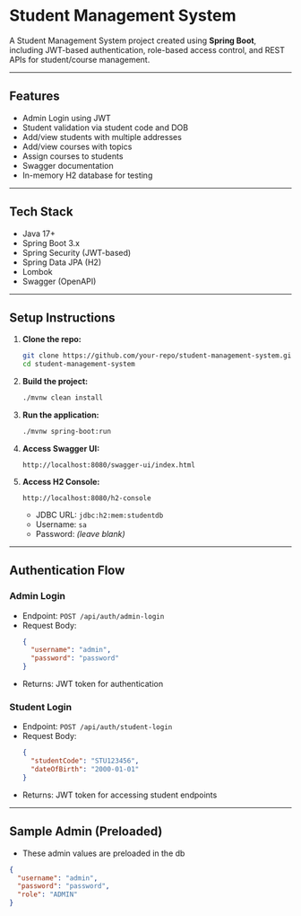 #  Student Management System

A Student Management System project created using **Spring Boot**, including JWT-based authentication, role-based access control, and REST APIs for student/course management.

---

## Features

- Admin Login using JWT
- Student validation via student code and DOB
- Add/view students with multiple addresses
- Add/view courses with topics
- Assign courses to students
- Swagger documentation
- In-memory H2 database for testing

---

## Tech Stack

- Java 17+
- Spring Boot 3.x
- Spring Security (JWT-based)
- Spring Data JPA (H2)
- Lombok
- Swagger (OpenAPI)

---

##  Setup Instructions

1. **Clone the repo:**

   ```bash
   git clone https://github.com/your-repo/student-management-system.git
   cd student-management-system
   ```

2. **Build the project:**

   ```bash
   ./mvnw clean install
   ```

3. **Run the application:**

   ```bash
   ./mvnw spring-boot:run
   ```

4. **Access Swagger UI:**

   ```
   http://localhost:8080/swagger-ui/index.html
   ```

5. **Access H2 Console:**

   ```
   http://localhost:8080/h2-console
   ```

    - JDBC URL: `jdbc:h2:mem:studentdb`
    - Username: `sa`
    - Password: _(leave blank)_

---

## Authentication Flow

### Admin Login
- Endpoint: `POST /api/auth/admin-login`
- Request Body:
  ```json
  {
    "username": "admin",
    "password": "password"
  }
  ```
- Returns: JWT token for authentication

###  Student Login
- Endpoint: `POST /api/auth/student-login`
- Request Body:
  ```json
  {
    "studentCode": "STU123456",
    "dateOfBirth": "2000-01-01"
  }
  ```
- Returns: JWT token for accessing student endpoints

---

##  Sample Admin (Preloaded)
- These admin values are preloaded in the db
```json
{
  "username": "admin",
  "password": "password",
  "role": "ADMIN"
}
```
